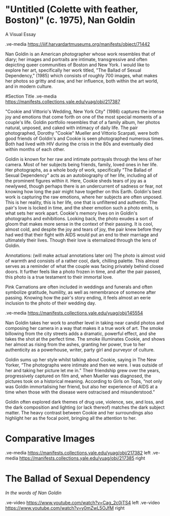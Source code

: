 # "Untitled (Colette with feather, Boston)" (c. 1975), Nan Goldin

A Visual Essay

.ve-media https://iiif.harvardartmuseums.org/manifests/object/71442

Nan Goldin is an American photographer whose work resembles that of diary; her images and portraits are intimate, transgressive and often depicting queer communities of Boston and New York. I would like to explore her art, specifically her work titled, "The Ballad of Sexual Dependency," (1985) which consists of roughly 700 images, what makes her photos so gritty and raw, and her influence, both within the art world, and in modern culture.  

#Section Title
.ve-media https://manifests.collections.yale.edu/yuag/obj/217387

"Cookie and Vittorio's Wedding, New York City" (1986) captures the intense joy and emotions that come forth on one of the most special moments of a couple's life. Goldin portfolio resembles that of a family album, her photos natural, unposed, and caked with intimacy of daily life. The pair photographed, Dorothy "Cookie" Mueller and Vittorio Scarpati, were both good friends of Goldin's and Cookie is seen photographed numerous times. Both had lived with HIV during the crisis in the 80s and eventually died within months of each other. 

Goldin is known for her raw and intimate portrayals through the lens of her camera. Most of her subjects being friends, family, loved ones in her life. Her photographs, as a whole body of work, specifically "The Ballad of Sexual Dependency" acts as an autobiography of her life, including all of the prominent figures within it. Here, Cookie sheds tears of joy as a newlywed, though perhaps there is an undercurrent of sadness or fear, not knowing how long the pair might have together on this Earth. Goldin's best work is capturing the raw emotions, where her subjects are often unposed. This is her reality, this is her life, one that is unfiltered and authentic. The pair's love is locked in time, and the sheer emotion such a photo emits, is what sets her work apart. Cookie's memory lives on in Goldin's photographs and exhibitions. Looking back, the photo exudes a sort of gloom that makes more sense in the context of their passing. It is cool, almost cold, and despite the joy and tears of joy, the pair knew before they had wed that their fight with AIDS would put an end to their marriage and ultimately their lives. Though their love is eternalized through the lens of Goldin.

Annotations: (will make actual annotations later on) The photo is almost void of warmth and consists of a rather cool, dark, chilling palette. This almost serves as a reminder of what the couple was facing privately behind closed doors. It further feels like a photo frozen in time, and after the pair passed, this photo is a true testament to their immortal love. 

Pink Carnations are often included in weddings and funerals and often symbolize gratitude, humility, as well as remembrance of someone after passing. Knowing how the pair's story ending, it feels almost an eerie inclusion to the photo of their wedding day. 
 
.ve-media https://manifests.collections.yale.edu/yuag/obj/145554 

Nan Goldin takes her work to another level in taking near candid photos and composing her camera in a way that makes it a true work of art. The smoke billowing from the city streets adds a dramatic, powerful effect, and she takes the shot at the perfect time. The smoke illuminates Cookie, and shows her almost as rising from the ashes, granting her power, true to her authenticity as a powerhouse, writer, party girl and purveyor of culture.

Goldin sums up her style whilst talking about Cookie, saying in The New Yorker, “The photographs were intimate and then we were. I was outside of her and taking her picture let me in.” Their friendship grew over the years, progressively captured on film and, when Mueller was diagnosed, the pictures took on a historical meaning. According to Girls on Tops, “not only was Goldin immortalising her friend, but also her experience of AIDS at a time when those with the disease were ostracised and misunderstood.” 

Goldin often explored dark themes of drug use, violence, sex, and loss, and the dark composition and lighting (or lack thereof) matches the dark subject matter. The heavy contrast between Cookie and her surroundings also highlight her as the focal point, bringing all the attention to her. 

# Comparative Images

.ve-media https://manifests.collections.yale.edu/yuag/obj/217382 left
.ve-media https://manifests.collections.yale.edu/yuag/obj/217385 right

# The Ballad of Sexual Dependency
*In the words of Nan Goldin*

.ve-video https://www.youtube.com/watch?v=Cag_2c0jTS4 left
.ve-video https://www.youtube.com/watch?v=y0mZwL5OJfM right














